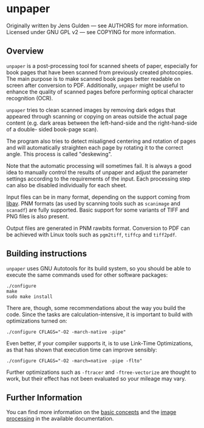 unpaper
=======

Originally written by Jens Gulden — see AUTHORS for more information.
Licensed under GNU GPL v2 — see COPYING for more information.

Overview
--------

`unpaper` is a post-processing tool for scanned sheets of paper,
especially for book pages that have been scanned from previously
created photocopies.  The main purpose is to make scanned book pages
better readable on screen after conversion to PDF. Additionally,
`unpaper` might be useful to enhance the quality of scanned pages
before performing optical character recognition (OCR).

`unpaper` tries to clean scanned images by removing dark edges that
appeared through scanning or copying on areas outside the actual page
content (e.g.  dark areas between the left-hand-side and the
right-hand-side of a double- sided book-page scan).

The program also tries to detect misaligned centering and rotation of
pages and will automatically straighten each page by rotating it to
the correct angle. This process is called "deskewing".

Note that the automatic processing will sometimes fail. It is always a
good idea to manually control the results of unpaper and adjust the
parameter settings according to the requirements of the input. Each
processing step can also be disabled individually for each sheet.

Input files can be in many format, depending on the support coming
from [libav](http://libav.org). PNM formats (as used by scanning tools
such as `scanimage` and `scanadf`) are fully supported. Basic support
for some variants of TIFF and PNG files is also present.

Output files are generated in PNM rawbits format. Conversion to PDF
can be achieved with Linux tools such as `pgm2tiff`, `tiffcp` and
`tiff2pdf`.

Building instructions
---------------------

`unpaper` uses GNU Autotools for its build system, so you should be
able to execute the same commands used for other software packages:

    ./configure
    make
    sudo make install

There are, though, some recommendations about the way you build the
code. Since the tasks are calculation-intensive, it is important to
build with optimizations turned on:

    ./configure CFLAGS="-O2 -march-native -pipe"

Even better, if your compiler supports it, is to use Link-Time
Optimizations, as that has shown that execution time can improve
sensibly:

    ./configure CFLAGS="-O2 -march=native -pipe -flto"

Further optimizations such as `-ftracer` and `-ftree-vectorize` are
thought to work, but their effect has not been evaluated so your
mileage may vary.

Further Information
-------------------

You can find more information on the [basic concepts][1] and the
[image processing][2] in the available documentation.

[1]: doc/basic-concepts.md
[2]: doc/image-processing.md
